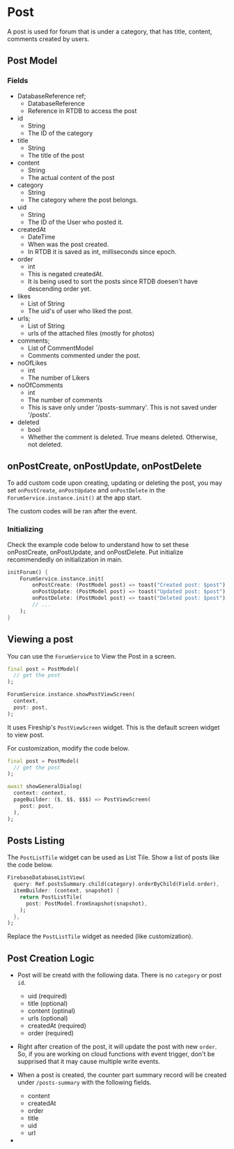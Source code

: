 # Post

A post is used for forum that is under a category, that has title, content, comments created by users.

## Post Model

### Fields

- DatabaseReference ref;
  * DatabaseReference
  * Reference in RTDB to access the post
- id
  * String
  * The ID of the category
- title
  * String
  * The title of the post
- content
  * String
  * The actual content of the post
- category
  * String
  * The category where the post belongs.
- uid
  * String
  * The ID of the User who posted it.
- createdAt
  * DateTime
  * When was the post created.
  * In RTDB it is saved as int, milliseconds since epoch.
- order
  * int
  * This is negated createdAt.
  * It is being used to sort the posts since RTDB doesen't have descending order yet.
- likes
  * List of String
  * The uid's of user who liked the post.
- urls;
  * List of String
  * urls of the attached files (mostly for photos)
- comments;
  * List of CommentModel
  * Comments commented under the post.
- noOfLikes
  * int
  * The number of Likers
- noOfComments
  * int
  * The number of comments
  * This is save only under '/posts-summary'. This is not saved under '/posts'.
- deleted
  * bool
  * Whether the comment is deleted. True means deleted. Otherwise, not deleted.

## onPostCreate, onPostUpdate, onPostDelete

To add custom code upon creating, updating or deleting the post, you may set `onPostCreate`, `onPostUpdate` and `onPostDelete` in the `ForumService.instance.init()` at the app start.

The custom codes will be ran after the event.

### Initializing

Check the example code below to understand how to set these onPostCreate, onPostUpdate, and onPostDelete. Put initialize recommendedly on initialization in main.

```dart
initForum() {
    ForumService.instance.init(
        onPostCreate: (PostModel post) => toast("Created post: $post"),
        onPostUpdate: (PostModel post) => toast("Updated post: $post"),
        onPostDelete: (PostModel post) => toast("Deleted post: $post"),
        // ... 
    );
}
```

## Viewing a post

You can use the `ForumService` to View the Post in a screen.

```dart
final post = PostModel(
  // get the post
);

ForumService.instance.showPostViewScreen(
  context,
  post: post,
);
```

It uses Fireship's `PostViewScreen` widget. This is the default screen widget to view post.

For customization, modify the code below.

```dart
final post = PostModel(
  // get the post
);

await showGeneralDialog(
  context: context,
  pageBuilder: ($, $$, $$$) => PostViewScreen(
    post: post,
  ),
);
```

## Posts Listing

The `PostListTile` widget can be used as List Tile. Show a list of posts like the code below.

```dart
FirebaseDatabaseListView(
  query: Ref.postsSummary.child(category).orderByChild(Field.order),
  itemBuilder: (context, snapshot) {
    return PostListTile(
      post: PostModel.fromSnapshot(snapshot),
    );
  },
);
```

Replace the `PostListTile` widget as needed (like customization).



## Post Creation Logic

- Post will be creatd with the following data. There is no `category` or post `id`.
  - uid (required)
  - title (optional)
  - content (optinal)
  - urls (optional)
  - createdAt (required)
  - order (required)

- Right after creation of the post, it will update the post with new `order`. So, if you are working on cloud functions with event trigger, don't be supprised that it may cause multiple write events.

- When a post is created, the counter part summary record will be created under `/posts-summary` with the following fields.
  - content
  - createdAt
  - order
  - title
  - uid
  - url
- 